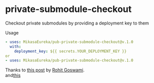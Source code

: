 # private-submodule-checkout
Checkout private submodules by providing a deployment key to them

Usage

```yaml
- uses: MikasaEureka/pub-private-submodule-checkout@v.1.0
  with:
    deployment_key: ${{ secrets.YOUR_DEPLOYMENT_KEY }}
or
- uses: MikasaEureka/pub-private-submodule-checkout@v.1.0
```

Thanks to [this post](https://rgoswami.me/posts/priv-gh-actions/) by [Rohit Goswami](https://github.com/HaoZeke/).  
and[this](https://github.com/releasehub-com/github-action-create-pr-parent-submodule)
